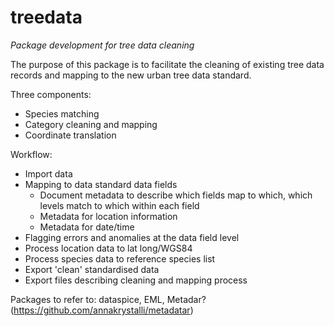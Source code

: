 # treedata
_Package development for tree data cleaning_

The purpose of this package is to facilitate the cleaning of existing tree data records and mapping to the new urban tree data standard.

Three components:
- Species matching
- Category cleaning and mapping
- Coordinate translation

Workflow:
- Import data
- Mapping to data standard data fields
  - Document metadata to describe which fields map to which, which levels match to which within each field
  - Metadata for location information
  - Metadata for date/time
- Flagging errors and anomalies at the data field level
- Process location data to lat long/WGS84
- Process species data to reference species list
- Export 'clean' standardised data
- Export files describing cleaning and mapping process

Packages to refer to: dataspice, EML, Metadar? (https://github.com/annakrystalli/metadatar) 
